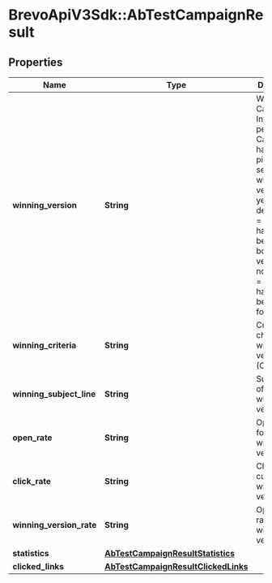 # BrevoApiV3Sdk::AbTestCampaignResult

## Properties
Name | Type | Description | Notes
------------ | ------------- | ------------- | -------------
**winning_version** | **String** | Winning Campaign Info. pending &#x3D; Campaign has been picked for sending and winning version is yet to be decided, tie &#x3D; A tie happened between both the versions, notAvailable &#x3D; Campaign has not yet been picked for sending. | [optional] 
**winning_criteria** | **String** | Criteria choosen for winning version (Open/Click) | [optional] 
**winning_subject_line** | **String** | Subject Line of current winning version | [optional] 
**open_rate** | **String** | Open rate for current winning version | [optional] 
**click_rate** | **String** | Click rate for current winning version | [optional] 
**winning_version_rate** | **String** | Open/Click rate for the winner version | [optional] 
**statistics** | [**AbTestCampaignResultStatistics**](AbTestCampaignResultStatistics.md) |  | [optional] 
**clicked_links** | [**AbTestCampaignResultClickedLinks**](AbTestCampaignResultClickedLinks.md) |  | [optional] 


